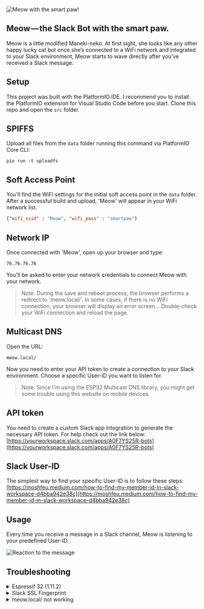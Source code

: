 ![Meow with the smart paw!](https://miro.medium.com/max/1400/1*yKEke4YjMCd7ZJ4FutNlcQ.gif "Meow with the smart paw!")

Meow — the Slack Bot with the smart paw.
----------------------------------------

Meow is a little modified Maneki-neko. At first sight, she looks like any other happy lucky cat but once she’s connected to a WiFi network and integrated to your Slack environment, Meow starts to wave directly after you’ve received a Slack message.

Setup
-----
This project was built with the PlatformIO IDE. I recommend you to install the PlatformIO extension for Visual Studio Code before you start. Clone this repo and open the ```src``` folder.

SPIFFS
------
Upload all files from the ```data``` folder running this command via PlatformIO Core CLI:
```
pio run -t uploadfs
```

Soft Access Point
-----------------
You'll find the WiFi settings for the initial soft access point in the ```data``` folder. After a successful build and upload, 'Meow' will appear in your WiFi network list.

```json
{"wifi_ssid" : "Meow", "wifi_pass" : "smartpaw"}
```

Network IP
----------
Once connected with 'Meow', open up your browser and type:

```
76.76.76.76
```
You'll be asked to enter your network credentials to connect Meow with your network.
> Note: During the save and reboot process, the browser performs a redirect to 'meow.local/'. In some cases, if there is no WiFi connection, your browser will display an error screen... Double-check your WiFi connection and reload the page.

Multicast DNS
-------------
Open the URL:
```
meow.local/
```
Now you need to enter your API token to create a connection to your Slack environment. Choose a specific User-ID you want to listen for.
> Note: Since I'm using the ESP32 Multicast DNS library, you might get some trouble using this website on mobile devices.

API token
---------
You need to create a custom Slack app integration to generate the necessary API token. For help check out the link below:
[https://yourworkspace.slack.com/apps/A0F7YS25R-bots](https://yourworkspace.slack.com/apps/A0F7YS25R-bots)

Slack User-ID
-------------
The simplest way to find your specific User-ID is to follow these steps:
[https://moshfeu.medium.com/how-to-find-my-member-id-in-slack-workspace-d4bba942e38c](https://moshfeu.medium.com/how-to-find-my-member-id-in-slack-workspace-d4bba942e38c)

Usage
-----
Every time you receive a message in a Slack channel, Meow is listening to your predefined User-ID.

![Reaction to the message](https://miro.medium.com/max/750/1*c-PUqQ5ZDfdAjYNujLC_dw.gif)


Troubleshooting
---------------
<details>
<summary>Espressif 32 (1.11.2)</summary>
<p>Make sure you're using the 1.11.2. version of the Espressif 32 platform in your environment. Other versions could cause some errors.</p>  
</details>

<details>
<summary>Slack SSL Fingerprint</summary>
<p>If you need to update the Slack SSL fingerprint run (MacOS terminal):</p>

openssl s_client -connect slack.com:443 < /dev/null 2>/dev/null | openssl x509 -fingerprint -noout -in /dev/stdin | sed 's/:/ /g' | cut -d '=' -f 2

</details>
  
<details>
<summary>meow.local/ not working</summary>
<p>Check the list of your connected devices in your router settings and connect via the IP address. 
</p>  
</details>
